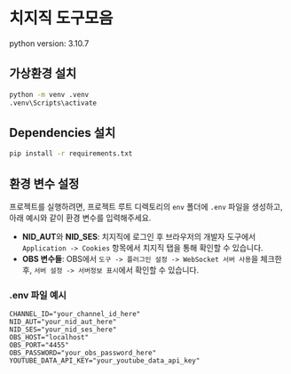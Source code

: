 # 치지직 도구모음

python version: 3.10.7
## 가상환경 설치

```sh
python -m venv .venv
.venv\Scripts\activate
```

## Dependencies 설치

```sh
pip install -r requirements.txt
```

## 환경 변수 설정

프로젝트를 실행하려면, 프로젝트 루트 디렉토리의 `env` 폴더에 `.env` 파일을 생성하고, 아래 예시와 같이 환경 변수를 입력해주세요.

- **NID_AUT**와 **NID_SES**: 치지직에 로그인 후 브라우저의 개발자 도구에서 `Application -> Cookies` 항목에서 치지직 탭을 통해 확인할 수 있습니다.
- **OBS 변수들**: OBS에서 `도구 -> 플러그인 설정 -> WebSocket 서버 사용`을 체크한 후, `서버 설정 -> 서버정보 표시`에서 확인할 수 있습니다.

### .env 파일 예시

```env
CHANNEL_ID="your_channel_id_here"
NID_AUT="your_nid_aut_here"
NID_SES="your_nid_ses_here"
OBS_HOST="localhost"
OBS_PORT="4455"
OBS_PASSWORD="your_obs_password_here"
YOUTUBE_DATA_API_KEY="your_youtube_data_api_key"
```
